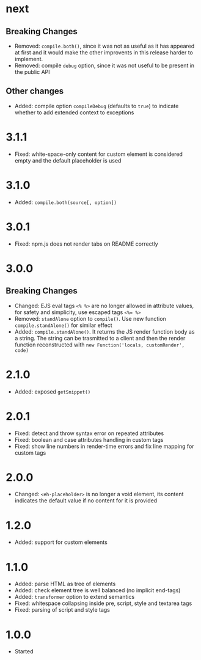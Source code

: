 # next

## Breaking Changes
* Removed: `compile.both()`, since it was not as useful as it has appeared at first and it would make the other improvents in this release harder to implement.
* Removed: compile `debug` option, since it was not useful to be present in the public API

## Other changes
* Added: compile option `compileDebug` (defaults to `true`) to indicate whether to add extended context to exceptions

# 3.1.1
* Fixed: white-space-only content for custom element is considered empty and the default placeholder is used

# 3.1.0
* Added: `compile.both(source[, option])`

# 3.0.1
* Fixed: npm.js does not render tabs on README correctly

# 3.0.0

## Breaking Changes
* Changed: EJS eval tags `<% %>` are no longer allowed in attribute values, for safety and simplicity, use escaped tags `<%= %>`
* Removed: `standAlone` option to `compile()`. Use new function `compile.standAlone()` for similar effect
* Added: `compile.standAlone()`. It returns the JS render function body as a string. The string can be trasmitted to a client and then the render function reconstructed with `new Function('locals, customRender', code)`

# 2.1.0
* Added: exposed `getSnippet()`

# 2.0.1
* Fixed: detect and throw syntax error on repeated attributes
* Fixed: boolean and case attributes handling in custom tags
* Fixed: show line numbers in render-time errors and fix line mapping for custom tags

# 2.0.0
* Changed: `<eh-placeholder>` is no longer a void element, its content indicates the default value if no content for it is provided

# 1.2.0
* Added: support for custom elements

# 1.1.0
* Added: parse HTML as tree of elements
* Added: check element tree is well balanced (no implicit end-tags)
* Added: `transformer` option to extend semantics
* Fixed: whitespace collapsing inside pre, script, style and textarea tags
* Fixed: parsing of script and style tags

# 1.0.0
* Started